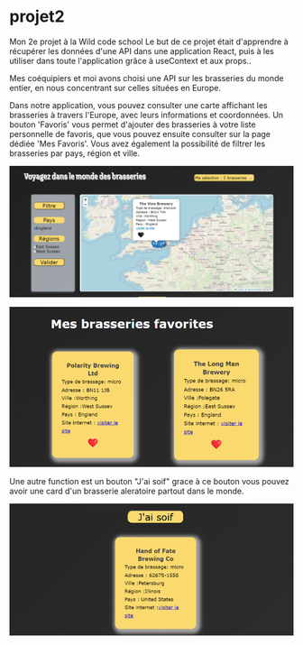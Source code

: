 # projet2

Mon 2e projet à la Wild code school Le but de ce projet était d'apprendre à récupérer les données d'une API dans une application React, puis à les utiliser dans toute l'application grâce à useContext et aux props..



 Mes coéquipiers et moi avons choisi une API sur les brasseries du monde entier, en nous concentrant sur celles situées en Europe.
 
 
  Dans notre application, vous pouvez consulter une carte affichant les brasseries à travers l'Europe, avec leurs informations et coordonnées. Un bouton 'Favoris' vous permet d'ajouter des brasseries à votre liste personnelle de favoris, que vous pouvez ensuite consulter sur la page dédiée 'Mes Favoris'. Vous avez également la possibilité de filtrer les brasseries par pays, région et ville.

  ![Texte alternatif](client/src/assets/images/wildbeer.png)

  ![Texte alternatif](client/src/assets/images/favorites.png)

  Une autre function est un bouton "J'ai soif" grace  à ce bouton vous pouvez avoir une card d'un brasserie aleratoire partout dans le monde.

  ![Texte alternatif](client/src/assets/images/soif.png)